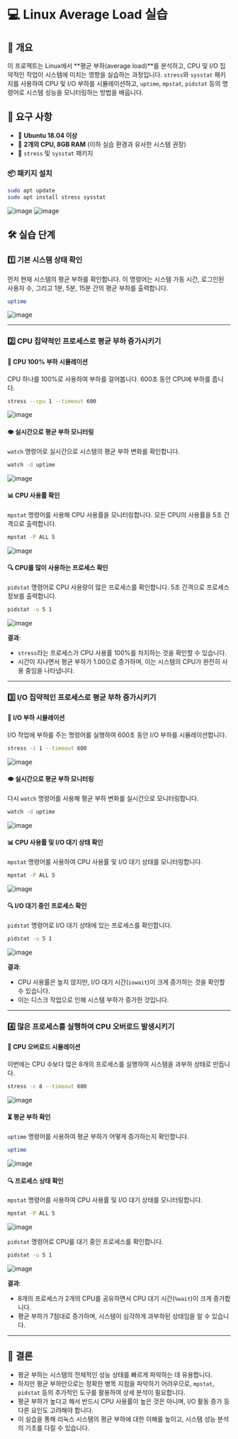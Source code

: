 
# 💻 Linux Average Load 실습

## 📝 개요

이 프로젝트는 Linux에서 **평균 부하(average load)**를 분석하고, CPU 및 I/O 집약적인 작업이 시스템에 미치는 영향을 실습하는 과정입니다. `stress`와 `sysstat` 패키지를 사용하여 CPU 및 I/O 부하를 시뮬레이션하고, `uptime`, `mpstat`, `pidstat` 등의 명령어로 시스템 성능을 모니터링하는 방법을 배웁니다.

## 🔧 요구 사항

- 🐧 **Ubuntu 18.04 이상**
- 💾 **2개의 CPU, 8GB RAM** (이하 실습 환경과 유사한 시스템 권장)
- 🔧 `stress` 및 `sysstat` 패키지

### 📦 패키지 설치

```bash
sudo apt update
sudo apt install stress sysstat
```

![image](https://velog.velcdn.com/images/yuwankang/post/b1afdaff-0d44-4831-bffe-3a910aad0276/image.png)
![image](https://velog.velcdn.com/images/yuwankang/post/8b151759-e90c-4c1e-b1d7-c5042c1552e1/image.png)

## 🛠️ 실습 단계

### 1️⃣ 기본 시스템 상태 확인

먼저 현재 시스템의 평균 부하를 확인합니다. 이 명령어는 시스템 가동 시간, 로그인된 사용자 수, 그리고 1분, 5분, 15분 간의 평균 부하를 출력합니다.

```bash
uptime
```
![image](https://github.com/user-attachments/assets/8d72e3fe-a1ff-4d57-834f-388a69ffe2d7)

---

### 2️⃣ CPU 집약적인 프로세스로 평균 부하 증가시키기

#### 🚀 CPU 100% 부하 시뮬레이션

CPU 하나를 100%로 사용하여 부하를 걸어봅니다. 600초 동안 CPU에 부하를 줍니다.

```bash
stress --cpu 1 --timeout 600
```
![image](https://velog.velcdn.com/images/yuwankang/post/762fcdda-f00a-4448-9953-0539c591daa1/image.png)

#### 👁️ 실시간으로 평균 부하 모니터링

`watch` 명령어로 실시간으로 시스템의 평균 부하 변화를 확인합니다.

```bash
watch -d uptime
```
![image](https://velog.velcdn.com/images/yuwankang/post/7a501d26-0013-41bc-b6a4-b831de957217/image.png)

#### 📊 CPU 사용률 확인

`mpstat` 명령어를 사용해 CPU 사용률을 모니터링합니다. 모든 CPU의 사용률을 5초 간격으로 출력합니다.

```bash
mpstat -P ALL 5
```
![image](https://velog.velcdn.com/images/yuwankang/post/e4c15248-b691-482e-9921-df46a2b72d1c/image.png)

#### 🔍 CPU를 많이 사용하는 프로세스 확인

`pidstat` 명령어로 CPU 사용량이 많은 프로세스를 확인합니다. 5초 간격으로 프로세스 정보를 출력합니다.

```bash
pidstat -u 5 1
```
![image](https://velog.velcdn.com/images/yuwankang/post/84fced42-5ed0-47df-bf6f-9987d3b1ba80/image.png)

**결과**:
- `stress`라는 프로세스가 CPU 사용률 100%를 차지하는 것을 확인할 수 있습니다.
- 시간이 지나면서 평균 부하가 1.00으로 증가하며, 이는 시스템의 CPU가 완전히 사용 중임을 나타냅니다.

---

### 3️⃣ I/O 집약적인 프로세스로 평균 부하 증가시키기

#### 🔄 I/O 부하 시뮬레이션

I/O 작업에 부하를 주는 명령어를 실행하여 600초 동안 I/O 부하를 시뮬레이션합니다.

```bash
stress -i 1 --timeout 600
```
![image](https://velog.velcdn.com/images/yuwankang/post/250cd2ae-665c-4cf4-89b7-37e1c374886f/image.png)

#### 👁️ 실시간으로 평균 부하 모니터링

다시 `watch` 명령어를 사용해 평균 부하 변화를 실시간으로 모니터링합니다.

```bash
watch -d uptime
```
![image](https://velog.velcdn.com/images/yuwankang/post/fb72bf88-610f-424b-9c8b-963a5a316c06/image.png)

#### 📊 CPU 사용률 및 I/O 대기 상태 확인

`mpstat` 명령어를 사용하여 CPU 사용률 및 I/O 대기 상태를 모니터링합니다.

```bash
mpstat -P ALL 5
```
![image](https://velog.velcdn.com/images/yuwankang/post/ad59d2d7-dc73-405f-bfda-b554e5289118/image.png)

#### 🔍 I/O 대기 중인 프로세스 확인

`pidstat` 명령어로 I/O 대기 상태에 있는 프로세스를 확인합니다.

```bash
pidstat -u 5 1
```
![image](https://velog.velcdn.com/images/yuwankang/post/8f577bfe-f33e-46f7-b23e-6286a1d71fa6/image.png)

**결과**:
- CPU 사용률은 높지 않지만, I/O 대기 시간(`iowait`)이 크게 증가하는 것을 확인할 수 있습니다.
- 이는 디스크 작업으로 인해 시스템 부하가 증가한 것입니다.

---

### 4️⃣ 많은 프로세스를 실행하여 CPU 오버로드 발생시키기

#### 🚨 CPU 오버로드 시뮬레이션

이번에는 CPU 수보다 많은 8개의 프로세스를 실행하여 시스템을 과부하 상태로 만듭니다.

```bash
stress -c 8 --timeout 600
```
![image](https://velog.velcdn.com/images/yuwankang/post/d8c89b07-815e-4b39-9b56-bcc9cd9b28d9/image.png)

#### ⏳ 평균 부하 확인

`uptime` 명령어를 사용하여 평균 부하가 어떻게 증가하는지 확인합니다.

```bash
uptime
```
![image](https://velog.velcdn.com/images/yuwankang/post/98af7f5f-f42a-40a2-887f-9dd9c070a5c9/image.png)

#### 🔍 프로세스 상태 확인

`mpstat` 명령어를 사용하여 CPU 사용률 및 I/O 대기 상태를 모니터링합니다.

```bash
mpstat -P ALL 5
```
![image](https://velog.velcdn.com/images/yuwankang/post/06bdb467-5b50-4dfe-832b-bfa37a434ed0/image.png)

`pidstat` 명령어로 CPU를 대기 중인 프로세스를 확인합니다.

```bash
pidstat -u 5 1
```
![image](https://velog.velcdn.com/images/yuwankang/post/587d1326-a7e2-424d-85f5-084e8b6aa8f5/image.png)

**결과**:
- 8개의 프로세스가 2개의 CPU를 공유하면서 CPU 대기 시간(`%wait`)이 크게 증가합니다.
- 평균 부하가 7점대로 증가하며, 시스템이 심각하게 과부하된 상태임을 알 수 있습니다.

---

## 📌 결론
- 평균 부하는 시스템의 전체적인 성능 상태를 빠르게 파악하는 데 유용합니다.
- 하지만 평균 부하만으로는 정확한 병목 지점을 파악하기 어려우므로, `mpstat`, `pidstat` 등의 추가적인 도구를 활용하여 상세 분석이 필요합니다.
- 평균 부하가 높다고 해서 반드시 CPU 사용률이 높은 것은 아니며, I/O 활동 증가 등 다른 요인도 고려해야 합니다.
- 이 실습을 통해 리눅스 시스템의 평균 부하에 대한 이해를 높이고, 시스템 성능 분석의 기초를 다질 수 있습니다.
